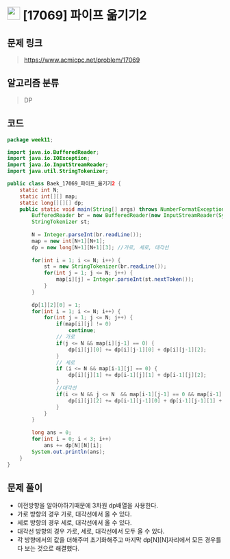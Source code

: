 # <img src="https://d2gd6pc034wcta.cloudfront.net/tier/11.svg" width="30"> [17069] 파이프 옮기기2
## 문제 링크
> https://www.acmicpc.net/problem/17069
## 알고리즘 분류
> DP

## 코드
```java
package week11;

import java.io.BufferedReader;
import java.io.IOException;
import java.io.InputStreamReader;
import java.util.StringTokenizer;

public class Baek_17069_파이프_옮기기2 {
	static int N;
	static int[][] map;
	static long[][][] dp;
	public static void main(String[] args) throws NumberFormatException, IOException {
		BufferedReader br = new BufferedReader(new InputStreamReader(System.in));
		StringTokenizer st;
		
		N = Integer.parseInt(br.readLine());
		map = new int[N+1][N+1];
		dp = new long[N+1][N+1][3]; //가로, 세로, 대각선
		
		for(int i = 1; i <= N; i++) {
			st = new StringTokenizer(br.readLine());
			for(int j = 1; j <= N; j++) {
				map[i][j] = Integer.parseInt(st.nextToken());
			}
		}
		
		dp[1][2][0] = 1;
		for(int i = 1; i <= N; i++) {
			for(int j = 1; j <= N; j++) {
				if(map[i][j] != 0)
					continue;
				// 가로
				if(j <= N && map[i][j-1] == 0) {
					dp[i][j][0] += dp[i][j-1][0] + dp[i][j-1][2];
				}
				// 세로				
				if (i <= N && map[i-1][j] == 0) {
					dp[i][j][1] += dp[i-1][j][1] + dp[i-1][j][2];
				}
				//대각선
				if(i <= N && j <= N  && map[i-1][j-1] == 0 && map[i-1][j] == 0 && map[i][j-1] == 0) {
					dp[i][j][2] += dp[i-1][j-1][0] + dp[i-1][j-1][1] + dp[i-1][j-1][2];
				}
			}
		}
		
		long ans = 0;
		for(int i = 0; i < 3; i++)
			ans += dp[N][N][i];
		System.out.println(ans);
	}
}
```

## 문제 풀이
* 이전방향을 알아야하기때문에 3차원 dp배열을 사용한다.
* 가로 방향의 경우 가로, 대각선에서 올 수 있다.
* 세로 방향의 경우 세로, 대각선에서 올 수 있다.
* 대각선 방향의 경우 가로, 세로, 대각선에서 모두 올 수 있다.
* 각 방향에서의 값을 더해주며 초기화해주고 마지막 dp[N][N]자리에서 모든 경우를 다 보는 것으로 해결했다.
